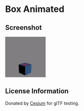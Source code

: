 # Box Animated
## Screenshot

![screenshot](screenshot/screenshot.gif)

## License Information

Donated by [Cesium](http://cesiumjs.org/) for glTF testing.